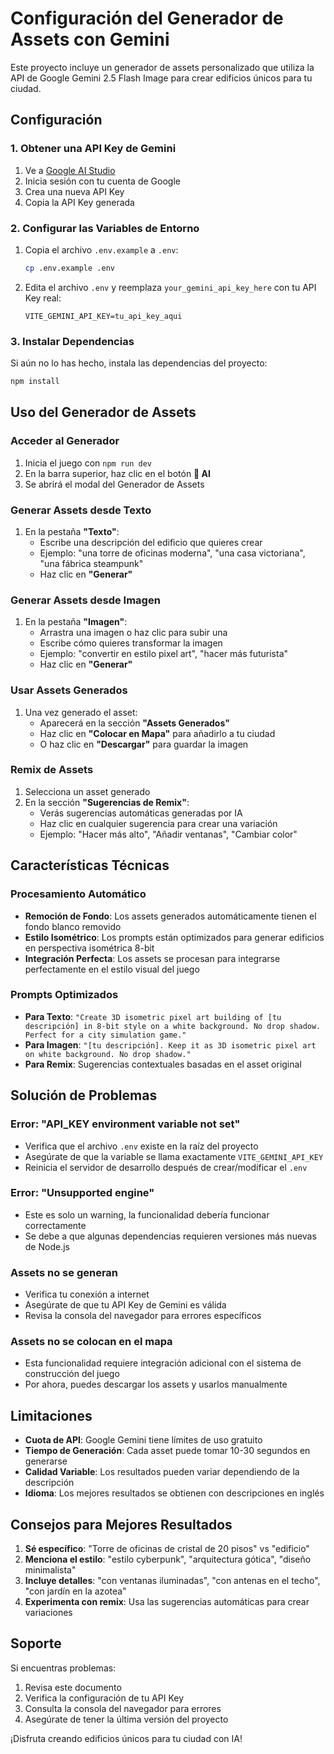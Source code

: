 # Configuración del Generador de Assets con Gemini

Este proyecto incluye un generador de assets personalizado que utiliza la API de Google Gemini 2.5 Flash Image para crear edificios únicos para tu ciudad.

## Configuración

### 1. Obtener una API Key de Gemini

1. Ve a [Google AI Studio](https://aistudio.google.com/app/apikey)
2. Inicia sesión con tu cuenta de Google
3. Crea una nueva API Key
4. Copia la API Key generada

### 2. Configurar las Variables de Entorno

1. Copia el archivo `.env.example` a `.env`:
   ```bash
   cp .env.example .env
   ```

2. Edita el archivo `.env` y reemplaza `your_gemini_api_key_here` con tu API Key real:
   ```
   VITE_GEMINI_API_KEY=tu_api_key_aqui
   ```

### 3. Instalar Dependencias

Si aún no lo has hecho, instala las dependencias del proyecto:

```bash
npm install
```

## Uso del Generador de Assets

### Acceder al Generador

1. Inicia el juego con `npm run dev`
2. En la barra superior, haz clic en el botón **🎨 AI**
3. Se abrirá el modal del Generador de Assets

### Generar Assets desde Texto

1. En la pestaña **"Texto"**:
   - Escribe una descripción del edificio que quieres crear
   - Ejemplo: "una torre de oficinas moderna", "una casa victoriana", "una fábrica steampunk"
   - Haz clic en **"Generar"**

### Generar Assets desde Imagen

1. En la pestaña **"Imagen"**:
   - Arrastra una imagen o haz clic para subir una
   - Escribe cómo quieres transformar la imagen
   - Ejemplo: "convertir en estilo pixel art", "hacer más futurista"
   - Haz clic en **"Generar"**

### Usar Assets Generados

1. Una vez generado el asset:
   - Aparecerá en la sección **"Assets Generados"**
   - Haz clic en **"Colocar en Mapa"** para añadirlo a tu ciudad
   - O haz clic en **"Descargar"** para guardar la imagen

### Remix de Assets

1. Selecciona un asset generado
2. En la sección **"Sugerencias de Remix"**:
   - Verás sugerencias automáticas generadas por IA
   - Haz clic en cualquier sugerencia para crear una variación
   - Ejemplo: "Hacer más alto", "Añadir ventanas", "Cambiar color"

## Características Técnicas

### Procesamiento Automático

- **Remoción de Fondo**: Los assets generados automáticamente tienen el fondo blanco removido
- **Estilo Isométrico**: Los prompts están optimizados para generar edificios en perspectiva isométrica 8-bit
- **Integración Perfecta**: Los assets se procesan para integrarse perfectamente en el estilo visual del juego

### Prompts Optimizados

- **Para Texto**: `"Create 3D isometric pixel art building of [tu descripción] in 8-bit style on a white background. No drop shadow. Perfect for a city simulation game."`
- **Para Imagen**: `"[tu descripción]. Keep it as 3D isometric pixel art on white background. No drop shadow."`
- **Para Remix**: Sugerencias contextuales basadas en el asset original

## Solución de Problemas

### Error: "API_KEY environment variable not set"

- Verifica que el archivo `.env` existe en la raíz del proyecto
- Asegúrate de que la variable se llama exactamente `VITE_GEMINI_API_KEY`
- Reinicia el servidor de desarrollo después de crear/modificar el `.env`

### Error: "Unsupported engine"

- Este es solo un warning, la funcionalidad debería funcionar correctamente
- Se debe a que algunas dependencias requieren versiones más nuevas de Node.js

### Assets no se generan

- Verifica tu conexión a internet
- Asegúrate de que tu API Key de Gemini es válida
- Revisa la consola del navegador para errores específicos

### Assets no se colocan en el mapa

- Esta funcionalidad requiere integración adicional con el sistema de construcción del juego
- Por ahora, puedes descargar los assets y usarlos manualmente

## Limitaciones

- **Cuota de API**: Google Gemini tiene límites de uso gratuito
- **Tiempo de Generación**: Cada asset puede tomar 10-30 segundos en generarse
- **Calidad Variable**: Los resultados pueden variar dependiendo de la descripción
- **Idioma**: Los mejores resultados se obtienen con descripciones en inglés

## Consejos para Mejores Resultados

1. **Sé específico**: "Torre de oficinas de cristal de 20 pisos" vs "edificio"
2. **Menciona el estilo**: "estilo cyberpunk", "arquitectura gótica", "diseño minimalista"
3. **Incluye detalles**: "con ventanas iluminadas", "con antenas en el techo", "con jardín en la azotea"
4. **Experimenta con remix**: Usa las sugerencias automáticas para crear variaciones

## Soporte

Si encuentras problemas:

1. Revisa este documento
2. Verifica la configuración de tu API Key
3. Consulta la consola del navegador para errores
4. Asegúrate de tener la última versión del proyecto

¡Disfruta creando edificios únicos para tu ciudad con IA!